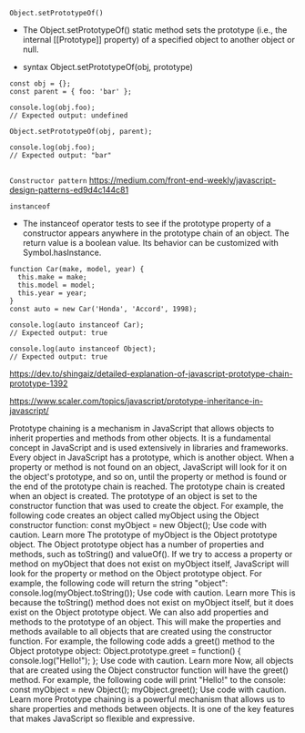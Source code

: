 `Object.setPrototypeOf()`

- The Object.setPrototypeOf() static method sets the prototype (i.e., the internal [[Prototype]] property) of a specified object to another object or null.

- syntax
  Object.setPrototypeOf(obj, prototype)

```
const obj = {};
const parent = { foo: 'bar' };

console.log(obj.foo);
// Expected output: undefined

Object.setPrototypeOf(obj, parent);

console.log(obj.foo);
// Expected output: "bar"


```

`Constructor pattern`
https://medium.com/front-end-weekly/javascript-design-patterns-ed9d4c144c81

`instanceof`

- The instanceof operator tests to see if the prototype property of a constructor appears anywhere in the prototype chain of an object. The return value is a boolean value. Its behavior can be customized with Symbol.hasInstance.

```
function Car(make, model, year) {
  this.make = make;
  this.model = model;
  this.year = year;
}
const auto = new Car('Honda', 'Accord', 1998);

console.log(auto instanceof Car);
// Expected output: true

console.log(auto instanceof Object);
// Expected output: true

```

https://dev.to/shingaiz/detailed-explanation-of-javascript-prototype-chain-prototype-1392

https://www.scaler.com/topics/javascript/prototype-inheritance-in-javascript/

Prototype chaining is a mechanism in JavaScript that allows objects to inherit properties and methods from other objects. It is a fundamental concept in JavaScript and is used extensively in libraries and frameworks.
Every object in JavaScript has a prototype, which is another object. When a property or method is not found on an object, JavaScript will look for it on the object's prototype, and so on, until the property or method is found or the end of the prototype chain is reached.
The prototype chain is created when an object is created. The prototype of an object is set to the constructor function that was used to create the object. For example, the following code creates an object called myObject using the Object constructor function:
const myObject = new Object();
Use code with caution.
Learn more
The prototype of myObject is the Object prototype object. The Object prototype object has a number of properties and methods, such as toString() and valueOf().
If we try to access a property or method on myObject that does not exist on myObject itself, JavaScript will look for the property or method on the Object prototype object. For example, the following code will return the string "object":
console.log(myObject.toString());
Use code with caution.
Learn more
This is because the toString() method does not exist on myObject itself, but it does exist on the Object prototype object.
We can also add properties and methods to the prototype of an object. This will make the properties and methods available to all objects that are created using the constructor function. For example, the following code adds a greet() method to the Object prototype object:
Object.prototype.greet = function() {
console.log("Hello!");
};
Use code with caution.
Learn more
Now, all objects that are created using the Object constructor function will have the greet() method. For example, the following code will print "Hello!" to the console:
const myObject = new Object();
myObject.greet();
Use code with caution.
Learn more
Prototype chaining is a powerful mechanism that allows us to share properties and methods between objects. It is one of the key features that makes JavaScript so flexible and expressive.
